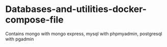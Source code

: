 # Databases-and-utilities-docker-compose-file
Contains mongo with mongo express, mysql with phpmyadmin, postgresql with pgadmin
